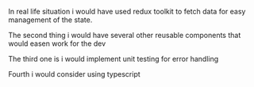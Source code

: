In real life situation i would have used redux toolkit to fetch data for easy management of the state.

The second thing i would have several other reusable components  that  would easen work for the dev 

The third one is i would implement unit testing  for error handling

Fourth i would consider using typescript  
